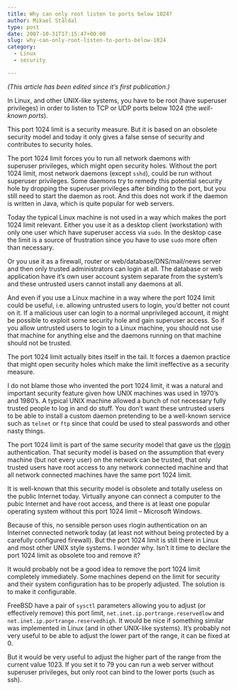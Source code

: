 ```yaml
---
title: Why can only root listen to ports below 1024?
author: Mikael Ståldal
type: post
date: 2007-10-31T17:15:47+00:00
slug: why-can-only-root-listen-to-ports-below-1024
category:
  - Linux
  - security

---
```

_(This article has been edited since it&#8217;s first publication.)_

In Linux, and other UNIX-like systems, you have to be root (have superuser privileges) in order to listen to TCP or UDP ports below 1024 (the _well-known ports_).

This port 1024 limit is a security measure. But it is based on an obsolete security model and today it only gives a false sense of security and contributes to security holes.

The port 1024 limit forces you to run all network daemons with  
superuser privileges, which might open security holes. Without the port 1024 limit, most network daemons (except `sshd`), could be run without superuser privileges. Some daemons try to remedy this potential security hole by dropping the superuser privileges after binding to the port, but you still need to start the daemon as root. And this does not work if the daemon is written in Java, which is quite popular for web servers.

Today the typical Linux machine is not used in a way which makes the port 1024 limit relevant. Either you use it as a desktop client (workstation) with only one user which have superuser access via `sudo`. In the desktop case the limit is a source of frustration since you have to use `sudo` more often than necessary. 

Or you use it as a firewall, router or web/database/DNS/mail/news server and then only trusted administrators can login at all. The database or web application have it&#8217;s own user account system separate from the system&#8217;s and these untrusted users cannot install any daemons at all.

And even if you use a Linux machine in a way where the port 1024 limit could be useful, i.e. allowing untrusted users to login, you&#8217;d better not count on it. If a malicious user can login to a normal unprivileged account, it might be possible to exploit some security hole and gain superuser access. So if you allow untrusted users to login to a Linux machine, you should not use that machine for anything else and the daemons running on that machine should not be trusted.

The port 1024 limit actually bites itself in the tail. It forces a daemon practice that might open security holes which make the limit ineffective as a security measure.

I do not blame those who invented the port 1024 limit, it was a natural and important security feature given how UNIX machines was used in 1970&#8217;s and 1980&#8217;s. A typical UNIX machine allowed a bunch of not necessary fully trusted people to log in and do stuff. You don&#8217;t want these untrusted users to be able to install a custom daemon pretending to be a well-known service such as `telnet` or `ftp` since that could be used to steal passwords and other nasty things.

The port 1024 limit is part of the same security model that gave us the [rlogin][1] authentication. That security model is based on the assumption that every machine (but not every user) on the network can be trusted, that only trusted users have root access to any network connected machine and that all network connected machines have the same port 1024 limit.

It is well-known that this security model is obsolete and totally useless on the public Internet today. Virtually anyone can connect a computer to the pubic Internet and have root access, and there is at least one popular operating system without this port 1024 limit &#8211; Microsoft Windows.

Because of this, no sensible person uses rlogin authentication on an Internet connected network today (at least not without being protected by a carefully configured firewall). But the port 1024 limit is still there in Linux and most other UNIX style systems. I wonder why. Isn&#8217;t it time to declare the port 1024 limit as obsolete too and remove it?

It would probably not be a good idea to remove the port 1024 limit completely immediately. Some machines depend on the limit for security and their system configuration has to be properly adjusted. The solution is to make it configurable.

FreeBSD have a pair of `sysctl` parameters allowing you to adjust (or effectively remove) this port limit, `net.inet.ip.portrange.reservedlow` and `net.inet.ip.portrange.reservedhigh`. It would be nice if something similar was implemented in Linux (and in other UNIX-like systems). It&#8217;s probably not very useful to be able to adjust the lower part of the range, it can be fixed at 0.

But it would be very useful to adjust the higher part of the range from the current value 1023. If you set it to 79 you can run a web server without superuser privileges, but only root can bind to the lower ports (such as ssh).

 [1]: http://en.wikipedia.org/wiki/Rlogin